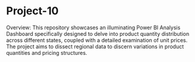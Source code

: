 # Project-10
Overview: This repository showcases an illuminating Power BI Analysis Dashboard specifically designed to delve into product quantity distribution across different states, coupled with a detailed examination of unit prices. The project aims to dissect regional data to discern variations in product quantities and pricing structures.
